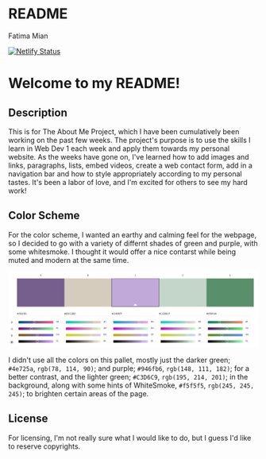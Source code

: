 # README

Fatima Mian

[![Netlify Status](https://api.netlify.com/api/v1/badges/3e522745-7559-4ef0-8627-e928c6bfb65a/deploy-status)](https://app.netlify.com/sites/about-me-fatimam04/deploys)

# Welcome to my README! 

## Description

This is for The About Me Project, which I have been cumulatively been working on the past few weeks. The project's purpose is to use the skills I learn in Web Dev 1 each week and apply them towards my personal website. As the weeks have gone on, I've learned how to add images and links, paragraphs, lists, embed videos, create a web contact form, add in a navigation bar and how to style appropriately according to my personal tastes. It's been a labor of love, and I'm excited for others to see my hard work!

## Color Scheme

For the color scheme, I wanted an earthy and calming feel for the webpage, so I decided to go with a variety of differnt shades of green and purple, with some whitesmoke. I thought it would offer a nice contarst while being muted and modern at the same time. 

![Getting Started](IMG/pallette.jpg)

I didn't use all the colors on this pallet, mostly just the darker green; `#4e725a`, `rgb(78, 114, 90)`; and purple; `#946fb6`, `rgb(148, 111, 182)`; for a better contrast, and the lighter green; `#C3D6C9`, `rgb(195, 214, 201)`; in the background, along with some hints of WhiteSmoke, `#f5f5f5`, `rgb(245, 245, 245)`; to brighten certain areas of the page.

## License 

For licensing, I'm not really sure what I would like to do, but I guess I'd like to reserve copyrights.